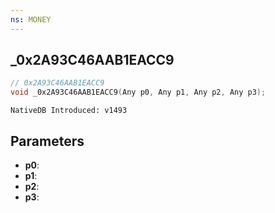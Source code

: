 ```yaml
---
ns: MONEY
---
```

## _0x2A93C46AAB1EACC9

```c
// 0x2A93C46AAB1EACC9
void _0x2A93C46AAB1EACC9(Any p0, Any p1, Any p2, Any p3);
```

```
NativeDB Introduced: v1493
```

## Parameters
* **p0**:
* **p1**:
* **p2**:
* **p3**:
